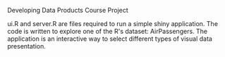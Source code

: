 
Developing Data Products Course Project

ui.R and server.R are files required to run a simple shiny application. The code is written to explore one of the R's dataset: AirPassengers.
The application is an interactive way to select different types of visual data presentation.
